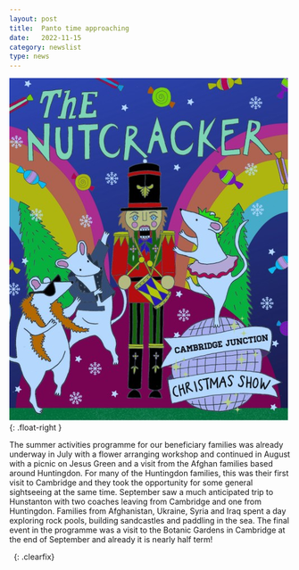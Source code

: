 ```yaml
---
layout: post
title:  Panto time approaching
date:   2022-11-15
category: newslist
type: news
---
```


![A poster for The Nutcracker at the Cambridge Junction, showing several mice surrounding a toy soldier with a drum, and in the background Christmas trees, sweets and rainbows](/images/2022-11-15-panto-time.jpg){: .float-right }

The summer activities programme for our beneficiary families was already underway in July with a flower arranging workshop and continued in August with a picnic on Jesus Green and a visit from the Afghan families based around Huntingdon. For many of the Huntingdon families, this was their first visit to Cambridge and they took the opportunity for some general sightseeing at the same time. September saw a much anticipated trip to Hunstanton with two coaches leaving from Cambridge and one from Huntingdon. Families from Afghanistan, Ukraine, Syria and Iraq spent a day exploring rock pools, building sandcastles and paddling in the sea. The final event in the programme was a visit to the Botanic Gardens in Cambridge at the end of September and already it is nearly half term!

&nbsp;
{: .clearfix}
